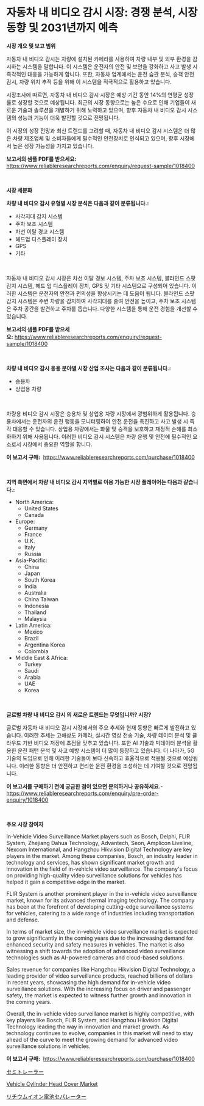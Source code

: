 <p><h1>자동차 내 비디오 감시 시장: 경쟁 분석, 시장 동향 및 2031년까지 예측</h1></p><p><strong>시장 개요 및 보고 범위</strong></p>
<p><p>자동차 내 비디오 감시는 차량에 설치된 카메라를 사용하여 차량 내부 및 외부 환경을 감시하는 시스템을 말합니다. 이 시스템은 운전자의 안전 및 보안을 강화하고 사고 발생 시 즉각적인 대응을 가능하게 합니다. 또한, 자동차 업계에서는 운전 습관 분석, 승객 안전 감시, 차량 위치 추적 등을 위해 이 시스템을 적극적으로 활용하고 있습니다.</p><p>시장조사에 따르면, 자동차 내 비디오 감시 시장은 예상 기간 동안 14%의 연평균 성장률로 성장할 것으로 예상됩니다. 최근의 시장 동향으로는 높은 수요로 인해 기업들이 새로운 기술과 솔루션을 개발하기 위해 노력하고 있으며, 향후 자동차 내 비디오 감시 시스템의 성능과 기능이 더욱 발전할 것으로 전망됩니다.</p><p>이 시장의 성장 전망과 최신 트렌드를 고려할 때, 자동차 내 비디오 감시 시스템은 더 많은 차량 제조업체 및 소비자들에게 필수적인 안전장치로 인식되고 있으며, 향후 시장에서 높은 성장 가능성을 가지고 있습니다.</p></p>
<p><strong>보고서의 샘플 PDF를 받으세요:</strong> <a href="https://www.reliableresearchreports.com/enquiry/request-sample/1018400">https://www.reliableresearchreports.com/enquiry/request-sample/1018400</a></p>
<p>&nbsp;</p>
<p><strong>시장 세분화</strong></p>
<p><strong>차량 내 비디오 감시 유형별 시장 분석은 다음과 같이 분류됩니다.:</strong></p>
<p><ul><li>사각지대 감지 시스템</li><li>주차 보조 시스템</li><li>차선 이탈 경고 시스템</li><li>헤드업 디스플레이 장치</li><li>GPS</li><li>기타</li></ul></p>
<p>&nbsp;</p>
<p><p>자동차 내 비디오 감시 시장은 차선 이탈 경보 시스템, 주차 보조 시스템, 블라인드 스팟 감지 시스템, 헤드 업 디스플레이 장치, GPS 및 기타 시스템으로 구성되어 있습니다. 이러한 시스템은 운전자의 안전과 편의성을 향상시키는 데 도움이 됩니다. 블라인드 스팟 감지 시스템은 주변 차량을 감지하여 사각지대를 줄여 안전을 높이고, 주차 보조 시스템은 주차 공간을 발견하고 주차를 돕습니다. 다양한 시스템을 통해 운전 경험을 개선할 수 있습니다.</p></p>
<p><strong>보고서의 샘플 PDF를 받으세요:</strong>&nbsp;<a href="https://www.reliableresearchreports.com/enquiry/request-sample/1018400">https://www.reliableresearchreports.com/enquiry/request-sample/1018400</a></p>
<p>&nbsp;</p>
<p><strong> 차량 내 비디오 감시 응용 분야별 시장 산업 조사는 다음과 같이 분류됩니다.:</strong></p>
<p><ul><li>승용차</li><li>상업용 차량</li></ul></p>
<p>&nbsp;</p>
<p><p>차량용 비디오 감시 시장은 승용차 및 상업용 차량 시장에서 광범위하게 활용됩니다. 승용차에서는 운전자의 운전 행동을 모니터링하여 안전 운전을 촉진하고 사고 발생 시 즉각 대응할 수 있습니다. 상업용 차량에서는 화물 및 승객을 보호하고 재정적 손해를 최소화하기 위해 사용됩니다. 이러한 비디오 감시 시스템은 차량 운행 및 안전에 필수적인 요소로서 시장에서 중요한 역할을 합니다.</p></p>
<p><strong>이 보고서 구매:</strong>&nbsp; <a href="https://www.reliableresearchreports.com/purchase/1018400">https://www.reliableresearchreports.com/purchase/1018400</a></p>
<p>&nbsp;</p>
<p><strong>지역 측면에서 차량 내 비디오 감시 지역별로 이용 가능한 시장 플레이어는 다음과 같습니다.:</strong></p>
<p><ul>
    <li>
        North America:
        <ul>
            <li>United States</li>
            <li>Canada</li>
        </ul>
    </li>
    <li>
        Europe:
        <ul>
            <li>Germany</li>
            <li>France</li>
            <li>U.K.</li>
            <li>Italy</li>
            <li>Russia</li>
        </ul>
    </li>
    <li>
        Asia-Pacific:
        <ul>
            <li>China</li>
            <li>Japan</li>
            <li>South Korea</li>
            <li>India</li>
            <li>Australia</li>
            <li>China Taiwan</li>
            <li>Indonesia</li>
            <li>Thailand</li>
            <li>Malaysia</li>
        </ul>
    </li>
    <li>
        Latin America:
        <ul>
            <li>Mexico</li>
            <li>Brazil</li>
            <li>Argentina Korea</li>
            <li>Colombia</li>
        </ul>
    </li>
    <li>
        Middle East & Africa:
        <ul>
            <li>Turkey</li>
            <li>Saudi</li>
            <li>Arabia</li>
            <li>UAE</li>
            <li>Korea</li>
        </ul>
    </li>
    </ul></p>
<p>&nbsp;</p>
<p><strong>글로벌 차량 내 비디오 감시 의 새로운 트렌드는 무엇입니까? 시장?</strong></p>
<p><p>글로벌 자동차 내 비디오 감시 시장에서의 주요 추세와 현재 동향은 빠르게 발전하고 있습니다. 이러한 추세는 고해상도 카메라, 실시간 영상 전송 기술, 차량 데이터 분석 및 클라우드 기반 비디오 저장에 초점을 맞추고 있습니다. 또한 AI 기술과 빅데이터 분석을 활용한 운전 패턴 분석 및 사고 예방 시스템이 더 많이 등장하고 있습니다. 더 나아가, 5G 기술의 도입으로 인해 이러한 기술들이 보다 신속하고 효율적으로 적용될 것으로 예상됩니다. 이러한 동향은 더 안전하고 편리한 운전 환경을 조성하는 데 기여할 것으로 전망됩니다.</p></p>
<p><strong>이 보고서를 구매하기 전에 궁금한 점이 있으면 문의하거나 공유하세요.</strong>- <a href="https://www.reliableresearchreports.com/enquiry/pre-order-enquiry/1018400">https://www.reliableresearchreports.com/enquiry/pre-order-enquiry/1018400</a></p>
<p>&nbsp;</p>
<p><strong>주요 시장 참여자</strong></p>
<p><p>In-Vehicle Video Surveillance Market players such as Bosch, Delphi, FLIR System, Zhejiang Dahua Technology, Advantech, Seon, Amplicon Liveline, Nexcom International, and Hangzhou Hikvision Digital Technology are key players in the market. Among these companies, Bosch, an industry leader in technology and services, has shown significant market growth and innovation in the field of in-vehicle video surveillance. The company's focus on providing high-quality video surveillance solutions for vehicles has helped it gain a competitive edge in the market.</p><p>FLIR System is another prominent player in the in-vehicle video surveillance market, known for its advanced thermal imaging technology. The company has been at the forefront of developing cutting-edge surveillance systems for vehicles, catering to a wide range of industries including transportation and defense.</p><p>In terms of market size, the in-vehicle video surveillance market is expected to grow significantly in the coming years due to the increasing demand for enhanced security and safety measures in vehicles. The market is also witnessing a shift towards the adoption of advanced video surveillance technologies such as AI-powered cameras and cloud-based solutions.</p><p>Sales revenue for companies like Hangzhou Hikvision Digital Technology, a leading provider of video surveillance products, reached billions of dollars in recent years, showcasing the high demand for in-vehicle video surveillance solutions. With the increasing focus on driver and passenger safety, the market is expected to witness further growth and innovation in the coming years.</p><p>Overall, the in-vehicle video surveillance market is highly competitive, with key players like Bosch, FLIR System, and Hangzhou Hikvision Digital Technology leading the way in innovation and market growth. As technology continues to evolve, companies in this market will need to stay ahead of the curve to meet the growing demand for advanced video surveillance solutions in vehicles.</p></p>
<p><strong>이 보고서 구매:</strong>&nbsp;&nbsp;<a href="https://www.reliableresearchreports.com/purchase/1018400">https://www.reliableresearchreports.com/purchase/1018400</a></p>
<p><p><a href="https://medium.com/@wesleyeilly8796202/2024%E5%B9%B4%E3%81%8B%E3%82%892031%E5%B9%B4%E3%81%BE%E3%81%A7%E3%81%AE%E6%9C%9F%E9%96%93%E3%81%AE%E5%8D%8A%E3%83%88%E3%83%AC%E3%83%BC%E3%83%A9%E3%83%BC%E5%B8%82%E5%A0%B4%E5%88%86%E6%9E%90%E3%81%A8%E3%82%B5%E3%82%A4%E3%82%BA%E4%BA%88%E6%B8%AC-2545978aea89">セミトレーラー</a></p><p><a href="https://frill-swim-3cd.notion.site/Vehicle-Cylinder-Head-Cover-Market-Analysis-and-Market-Size-Global-Industry-Overview-Market-Segmen-0f51b4247fd243de8873c44a11f1e30c">Vehicle Cylinder Head Cover Market</a></p><p><a href="https://medium.com/@nicolaseller56452023/%E3%83%AA%E3%83%81%E3%82%A6%E3%83%A0%E3%82%A4%E3%82%AA%E3%83%B3%E3%83%90%E3%83%83%E3%83%86%E3%83%AA%E3%83%BC%E3%82%BB%E3%83%91%E3%83%AC%E3%83%BC%E3%82%BF%E3%83%BC%E5%B8%82%E5%A0%B4%E8%A6%8F%E6%A8%A1-cagr-%E3%83%88%E3%83%AC%E3%83%B3%E3%83%89-2024-2030-3d9ca01b1412">リチウムイオン電池セパレーター</a></p></p>

